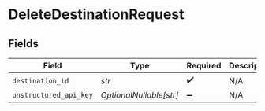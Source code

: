 # DeleteDestinationRequest


## Fields

| Field                   | Type                    | Required                | Description             |
| ----------------------- | ----------------------- | ----------------------- | ----------------------- |
| `destination_id`        | *str*                   | :heavy_check_mark:      | N/A                     |
| `unstructured_api_key`  | *OptionalNullable[str]* | :heavy_minus_sign:      | N/A                     |